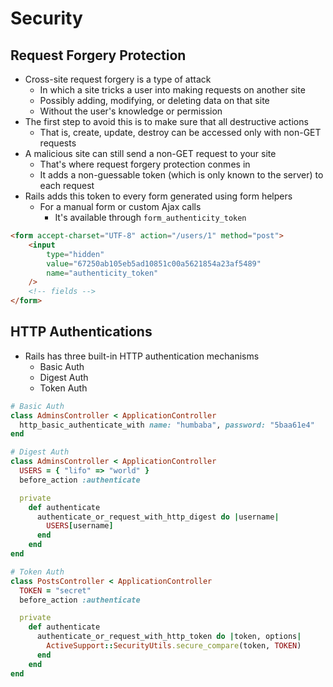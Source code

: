 # Security

## Request Forgery Protection

-   Cross-site request forgery is a type of attack
    -   In which a site tricks a user into making requests on another site
    -   Possibly adding, modifying, or deleting data on that site
    -   Without the user's knowledge or permission
-   The first step to avoid this is to make sure that all destructive actions
    -   That is, create, update, destroy can be accessed only with non-GET requests
-   A malicious site can still send a non-GET request to your site
    -   That's where request forgery protection conmes in
    -   It adds a non-guessable token (which is only known to the server) to each request
-   Rails adds this token to every form generated using form helpers
    -   For a manual form or custom Ajax calls
        -   It's available through `form_authenticity_token`

```html
<form accept-charset="UTF-8" action="/users/1" method="post">
    <input
        type="hidden"
        value="67250ab105eb5ad10851c00a5621854a23af5489"
        name="authenticity_token"
    />
    <!-- fields -->
</form>
```

## HTTP Authentications

-   Rails has three built-in HTTP authentication mechanisms
    -   Basic Auth
    -   Digest Auth
    -   Token Auth

```rb
# Basic Auth
class AdminsController < ApplicationController
  http_basic_authenticate_with name: "humbaba", password: "5baa61e4"
end

# Digest Auth
class AdminsController < ApplicationController
  USERS = { "lifo" => "world" }
  before_action :authenticate

  private
    def authenticate
      authenticate_or_request_with_http_digest do |username|
        USERS[username]
      end
    end
end

# Token Auth
class PostsController < ApplicationController
  TOKEN = "secret"
  before_action :authenticate

  private
    def authenticate
      authenticate_or_request_with_http_token do |token, options|
        ActiveSupport::SecurityUtils.secure_compare(token, TOKEN)
      end
    end
end
```
